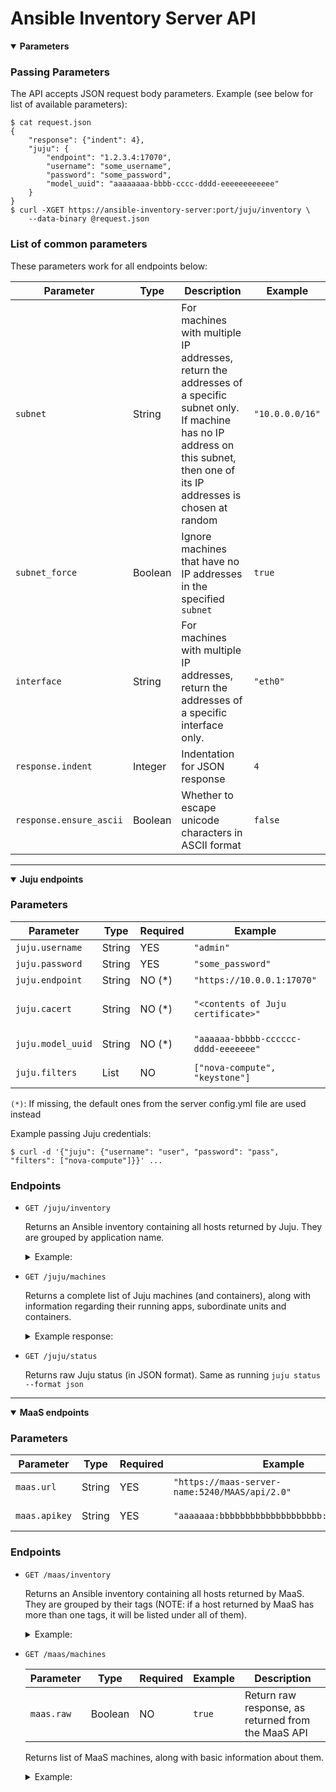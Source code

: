 # Ansible Inventory Server API

<details open><summary><b>Parameters</b></summary>

### Passing Parameters

The API accepts JSON request body parameters. Example (see below for list
of available parameters):

```
$ cat request.json
{
    "response": {"indent": 4},
    "juju": {
        "endpoint": "1.2.3.4:17070",
        "username": "some_username",
        "password": "some_password",
        "model_uuid": "aaaaaaaa-bbbb-cccc-dddd-eeeeeeeeeeee"
    }
}
$ curl -XGET https://ansible-inventory-server:port/juju/inventory \
    --data-binary @request.json
```

### List of common parameters

These parameters work for all endpoints below:

| Parameter               | Type          | Description                                                                                                                                                                            | Example          |
|-------------------------|---------------|----------------------------------------------------------------------------------------------------------------------------------------------------------------------------------------|------------------|
| `subnet`                | String        | For machines with multiple IP addresses, return the addresses of a specific subnet only. If machine has no IP address on this subnet, then one of its IP addresses is chosen at random | `"10.0.0.0/16"`  |
| `subnet_force`          | Boolean       | Ignore machines that have no IP addresses in the specified `subnet`                                                                                                                    | `true`           |
| `interface`             | String        | For machines with multiple IP addresses, return the addresses of a specific interface only.                                                                                            | `"eth0"`         |
| `response.indent`       | Integer       | Indentation for JSON response                                                                                                                                                          | `4`              |
| `response.ensure_ascii` | Boolean       | Whether to escape unicode characters in ASCII format                                                                                                                                   | `false`          |


</details>

---

<details open><summary><b>Juju endpoints</b></summary>

### Parameters

| Parameter         | Type   | Required | Example                               | Description                                       |
|-------------------|--------|----------|---------------------------------------|---------------------------------------------------|
| `juju.username`   | String | YES      | `"admin"`                             | Juju username                                     |
| `juju.password`   | String | YES      | `"some_password"`                     | Juju password                                     |
| `juju.endpoint`   | String | NO (*)   | `"https://10.0.0.1:17070"`            | Juju controller endpoint                          |
| `juju.cacert`     | String | NO (*)   | `"<contents of Juju certificate>"`    | Certificate for connecting to the Juju controller |
| `juju.model_uuid` | String | NO (*)   | `"aaaaaa-bbbbb-cccccc-dddd-eeeeeee"`  | Juju model UUID to connect to                     |
| `juju.filters`    | List   | NO       | `["nova-compute", "keystone"]`        | List of filters for Juju applications/hosts/units |

`(*)`: If missing, the default ones from the server config.yml file are used instead

Example passing Juju credentials:

```
$ curl -d '{"juju": {"username": "user", "password": "pass", "filters": ["nova-compute"]}}' ...
```

### Endpoints

*   `GET /juju/inventory`

    Returns an Ansible inventory containing all hosts returned by Juju.
    They are grouped by application name.

    <details><summary>Example:</summary>

    ```
    curl -XGET -d '{"juju": {"username": "USER", "pasword": "PASS", "filters": ["keystone"]}, "response": {"indent": 4}}' localhost:5000/juju/inventory
    ```

    ```json
    {
        "_meta": {
            "hostvars": {
                "IP_ADDRESS_FOR_MACHINE_1": {},
                "IP_ADDRESS_FOR_MACHINE_2": {},
                "IP_ADDRESS_FOR_MACHINE_3": {}
            }
        },
        "openstack": {
            "children": [
                "keystone"
            ]
        },
        "keystone": {
            "hosts": [
                "MACHINE_1",
                "MACHINE_2",
                "MACHINE_3"
            ]
        }
    }
    ```
    </details>

*   `GET /juju/machines`

    Returns a complete list of Juju machines (and containers), along with
    information regarding their running apps, subordinate units and containers.

    <details><summary>Example response:</summary>

    ```json
    {
        "92": {
            "id": "92",
            "name": "lar0502",
            "instance_id": "23ad31",
            "ip_addresses": [
                "110.34.10.31",
                "10.0.0.30"
            ],
            "apps": [],
            "subordinates": [],
            "containers": [
                "92/lxd/36"
            ],
            "parent": null
        },
        "92/lxd/36": {
            "id": "92/lxd/36",
            "name": "juju-980f92-92-lxd-36",
            "instance_id": "juju-980f92-92-lxd-36",
            "ip_addresses": [
                "110.34.10.35",
                "10.0.0.31"
            ],
            "apps": [
                "ubuntu"
            ],
            "subordinates": [
                "nrpe-container/836",
                "ntp/1090"
            ],
            "containers": [],
            "parent": "92"
        }
    }
    ```
    </details>

*   `GET /juju/status`

    Returns raw Juju status (in JSON format). Same as running `juju status --format json`

</details>

---

<details open>
<summary><b>MaaS endpoints</b>
</summary>

### Parameters

| Parameter         | Type   | Required | Example                                        | Description                                       |
|-------------------|--------|----------|------------------------------------------------|---------------------------------------------------|
| `maas.url`        | String | YES      | `"https://maas-server-name:5240/MAAS/api/2.0"` | MaaS API URL                                      |
| `maas.apikey`     | String | YES      | `"aaaaaaa:bbbbbbbbbbbbbbbbbbbb:cccccccccccc"`  | MaaS API Key                                      |

### Endpoints

*   `GET /maas/inventory`

    Returns an Ansible inventory containing all hosts returned by MaaS.
    They are grouped by their tags (NOTE: if a host returned by MaaS
    has more than one tags, it will be listed under all of them).

    <details><summary>Example:</summary>

    ```
    curl -XGET -d '{"maas": {"url": "https://maas-server:5240/MAAS/api/2.0", "api_key": "AAAAA:BBBB:CCCC"}, "response": {"indent": 4}}' localhost:5000/maas/inventory
    ```

    ```json
    {
        "production": [
            "HOST_1_IP_ADDRESS",
            "HOST_2_IP_ADDRESS"
        ],
        "other-tag": [
            "HOST_2_IP_ADDRESS",
            "HOST_3_IP_ADDRESS"
        ]
    }
    ```

    </details>


*   `GET /maas/machines`

    | Parameter         | Type    | Required | Example  | Description                                        |
    |-------------------|---------|----------|----------|----------------------------------------------------|
    | `maas.raw`        | Boolean | NO       | `true`   | Return raw response, as returned from the MaaS API |

    Returns list of MaaS machines, along with basic information about them.

    <details><summary>Example:</summary>

    ```
    curl -XGET -d '{"maas": {"url": "https://maas-server:5240/MAAS/api/2.0", "api_key": "AAAAA:BBBB:CCCC"}, "response": {"indent": 4}}' localhost:5000/maas/machines
    ```

    ```js
    [
        {
            "fqdn": "HOST_1.DOMAIN.EXT",
            "hostname": "HOST_1",
            "system_id": "asd67a",
            "ip_addresses": [
                "10.0.0.10",
                "241.23.23.23"
            ],
            "tags": [
                "tag1",
                "tag2"
            ],
            "parent": "gf782"               /* parent system id */
        },
        {
            "fqdn": "HOST_2.DOMAIN_EXT",
            "hostname": "HOST_2",
            "system_id": "gf782a",
            "ip_addresses": [
                "10.0.0.32",
                "241.23.23.24"
            ],
            "tags": [
                "tag2",
                "tag3"
            ],
            "parent": null                  /* bare metal server */
        }
    ]
    ```
    </details>

</details>
